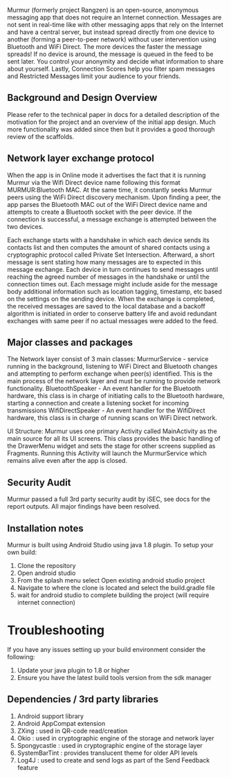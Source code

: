 Murmur (formerly project Rangzen) is an open-source, anonymous messaging app that does not require an Internet connection. Messages are not sent in real-time like with other messaging apps that rely on the Internet and have a central server, but instead spread directly from one device to another (forming a peer-to-peer network) without user intervention using Bluetooth and WiFi Direct. The more devices the faster the message spreads! If no device is around, the message is queued in the feed to be sent later. You control your anonymity and decide what information to share about yourself. Lastly, Connection Scores help you filter spam messages and Restricted Messages limit your audience to your friends.

## Background and Design Overview
Please refer to the technical paper in docs for a detailed description of the motivation for the project and an overview of the initial app design. Much more functionality was added since then but it provides a good thorough review of the scaffolds.

## Network layer exchange protocol
When the app is in Online mode it advertises the fact that it is running Murmur via the Wifi Direct device name following this format MURMUR:Bluetooth MAC. At the same time, it constantly seeks Murmur peers using the WiFi Direct discovery mechanism. Upon finding a peer, the app parses the Bluetooth MAC out of the WiFi Direct device name and attempts to create a Bluetooth socket with the peer device. If the connection is successful, a message exchange is attempted between the two devices.

Each exchange starts with a handshake in which each device sends its contacts list and then computes the amount of shared contacts using a cryptographic protocol called Private Set Intersection. Afterward, a short message is sent stating how many messages are to expected in this message exchange. Each device in turn continues to send messages until reaching the agreed number of messages in the handshake or until the connection times out. Each message might include aside for the message body additional information such as location tagging, timestamp, etc based on the settings on the sending device. 
When the exchange is completed, the received messages are saved to the local database and a backoff algorithm is initiated in order to conserve battery life and avoid redundant exchanges with same peer if no actual messages were added to the feed. 

## Major classes and packages
The Network layer consist of 3 main classes:
MurmurService - service running in the background, listening to WiFi Direct and Bluetooth changes and attempting to perform exchange when peer(s) identified. This is the main process of the network layer and must be running to provide network functionality.
BluetoothSpeaker - An event handler for the Bluetooth hardware, this class is in charge of initiating calls to the Bluetooth hardware, starting a connection and create a listening socket for incoming transmissions
WifiDirectSpeaker - An event handler for the WifiDirect hardware, this class is in charge of running scans on WiFi Direct network.

UI Structure:
Murmur uses one primary Activity called MainActivity as the main source for all its UI screens. This class provides the basic handling of the DrawerMenu widget and sets the stage for other screens supplied as Fragments. Running this Activity will launch the MurmurService which remains alive even after the app is closed.

## Security Audit
Murmur passed a full 3rd party security audit by iSEC, see docs for the report outputs. All major findings have been resolved.

## Installation notes
Murmur is built using Android Studio using java 1.8 plugin. To setup your own build:  
1. Clone the repository  
2. Open android studio  
3. From the splash menu select Open existing android studio project  
4. Navigate to where the clone is located and select the build.gradle file  
5. wait for android studio to complete building the project (will require internet connection)  

# Troubleshooting
If you have any issues setting up your build environment consider the following:  
1. Update your java plugin to 1.8 or higher  
2. Ensure you have the latest build tools version from the sdk manager  

## Dependencies / 3rd party libraries
1. Android support library  
2. Android AppCompat extension  
3. ZXing : used in QR-code read/creation  
4. Okio : used in cryptographic engine of the storage and network layer  
5. Spongycastle : used in cryptographic engine of the storage layer  
6. SystemBarTint : provides translucent theme for older API levels  
7. Log4J : used to create and send logs as part of the Send Feedback feature  
